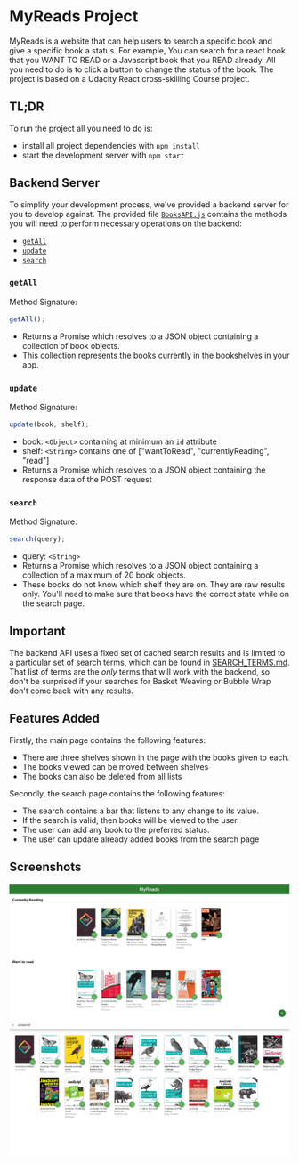 # MyReads Project

MyReads is a website that can help users to search a specific book and give a specific book a status. For example, You can search for a react book that you WANT TO READ or a Javascript book that you READ already. All you need to do is to click a button to change the status of the book. The project is based on a Udacity React cross-skilling Course project.

## TL;DR

To run the project all you need to do is:

- install all project dependencies with `npm install`
- start the development server with `npm start`


## Backend Server

To simplify your development process, we've provided a backend server for you to develop against. The provided file [`BooksAPI.js`](src/BooksAPI.js) contains the methods you will need to perform necessary operations on the backend:

- [`getAll`](#getall)
- [`update`](#update)
- [`search`](#search)

### `getAll`

Method Signature:

```js
getAll();
```

- Returns a Promise which resolves to a JSON object containing a collection of book objects.
- This collection represents the books currently in the bookshelves in your app.

### `update`

Method Signature:

```js
update(book, shelf);
```

- book: `<Object>` containing at minimum an `id` attribute
- shelf: `<String>` contains one of ["wantToRead", "currentlyReading", "read"]
- Returns a Promise which resolves to a JSON object containing the response data of the POST request

### `search`

Method Signature:

```js
search(query);
```

- query: `<String>`
- Returns a Promise which resolves to a JSON object containing a collection of a maximum of 20 book objects.
- These books do not know which shelf they are on. They are raw results only. You'll need to make sure that books have the correct state while on the search page.

## Important

The backend API uses a fixed set of cached search results and is limited to a particular set of search terms, which can be found in [SEARCH_TERMS.md](SEARCH_TERMS.md). That list of terms are the _only_ terms that will work with the backend, so don't be surprised if your searches for Basket Weaving or Bubble Wrap don't come back with any results.

## Features Added
Firstly, the main page contains the following features:
* There are three shelves shown in the page with the books given to each.
* The books viewed can be moved between shelves
* The books can also be deleted from all lists

Secondly, the search page contains the following features:
* The search contains a bar that listens to any change to its value.
* If the search is valid, then books will be viewed to the user.
* The user can add any book to the preferred status.
* The user can update already added books from the search page


## Screenshots
![screenshot1](./starter/public/images/SC1.png)
![screenshot2](/starter/public/images/SC2.png)
